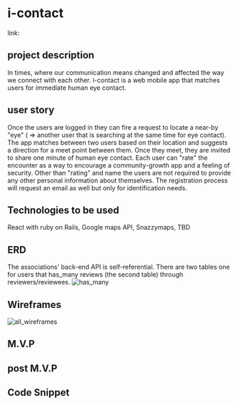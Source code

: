 # i-contact
link: 

## project description 
In times, where our communication means changed and affected the way we connect with each other. i-contact is a web mobile app that matches users for immediate human eye contact.

## user story
Once the users are logged in they can fire a request to locate a near-by "eye" ( => another user that is searching at the same time for eye contact). The app matches between two users based on their location and suggests a direction for a meet point between them. Once they meet, they are invited to share one minute of human eye contact. Each user can "rate" the encounter as a way to encourage a community-growth app and a feeling of security. Other than "rating" and name the users are not required to provide any other personal information about themselves. The registration process will request an email as well but only for identification needs.

## Technologies to be used
React with ruby on Rails, Google maps API, Snazzymaps, TBD

## ERD
The associations' back-end API is self-referential. There are two tables one for users that has_many reviews (the second table) through reviewers/reviewees.
![has_many](https://i.imgur.com/45IITmF.jpg)

## Wireframes
![all_wireframes](https://i.imgur.com/c2TSuQq.jpg)

## M.V.P

## post M.V.P

## Code Snippet
